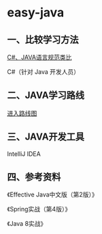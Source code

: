  
# easy-java

## 一、比较学习方法

[C#、JAVA语言规范类比](语言规范/csharp%26java_spec-compare.md)

C#（针对 Java 开发人员）

## 二、JAVA学习路线

[进入路线图](路线图/roadmap.md)

## 三、JAVA开发工具

IntelliJ IDEA

## 四、参考资料

《Effective Java中文版（第2版）》

《Spring实战（第4版）》

《Java 8实战》
